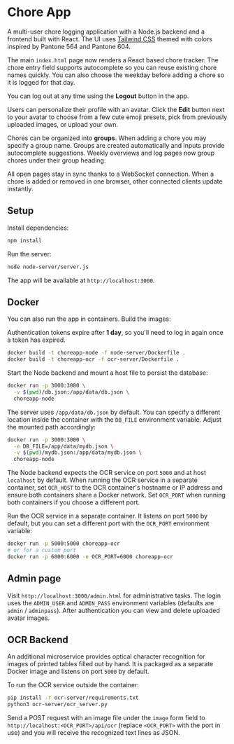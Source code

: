 # Chore App

A multi-user chore logging application with a Node.js backend and a frontend built with React. The UI uses [Tailwind CSS](https://tailwindcss.com/) themed with colors inspired by Pantone 564 and Pantone 604.

The main `index.html` page now renders a React based chore tracker. The chore entry
field supports autocomplete so you can reuse existing chore names quickly. You can
also choose the weekday before adding a chore so it is logged for that day.

You can log out at any time using the **Logout** button in the app.

Users can personalize their profile with an avatar. Click the **Edit** button next to your avatar to choose from a few cute emoji presets, pick from previously uploaded images, or upload your own.


Chores can be organized into **groups**. When adding a chore you may specify a
group name. Groups are created automatically and inputs provide autocomplete
suggestions. Weekly overviews and log pages now group chores under their group
heading.

All open pages stay in sync thanks to a WebSocket connection. When a chore is
added or removed in one browser, other connected clients update instantly.

## Setup

Install dependencies:

```bash
npm install
```

Run the server:

```bash
node node-server/server.js
```

The app will be available at `http://localhost:3000`.


## Docker

You can also run the app in containers. Build the images:

Authentication tokens expire after **1 day**, so you'll need to log in again once a token has expired.

```bash
docker build -t choreapp-node -f node-server/Dockerfile .
docker build -t choreapp-ocr -f ocr-server/Dockerfile .
```

Start the Node backend and mount a host file to persist the database:

```bash
docker run -p 3000:3000 \
  -v $(pwd)/db.json:/app/data/db.json \
  choreapp-node
```

The server uses `/app/data/db.json` by default. You can specify a different
location inside the container with the `DB_FILE` environment variable. Adjust
the mounted path accordingly:

```bash
docker run -p 3000:3000 \
  -e DB_FILE=/app/data/mydb.json \
  -v $(pwd)/mydb.json:/app/data/mydb.json \
  choreapp-node
```

The Node backend expects the OCR service on port `5000` and at host `localhost`
by default. When running the OCR service in a separate container, set `OCR_HOST`
to the OCR container's hostname or IP address and ensure both containers share a
Docker network. Set `OCR_PORT` when running both containers if you choose a
different port.

Run the OCR service in a separate container. It listens on port `5000` by default, but you can set a different port with the `OCR_PORT` environment variable:

```bash
docker run -p 5000:5000 choreapp-ocr
# or for a custom port
docker run -p 6000:6000 -e OCR_PORT=6000 choreapp-ocr
```

## Admin page

Visit `http://localhost:3000/admin.html` for administrative tasks. The
login uses the `ADMIN_USER` and `ADMIN_PASS` environment variables
(defaults are `admin` / `adminpass`). After authentication you can view
and delete uploaded avatar images.

## OCR Backend

An additional microservice provides optical character recognition for images of printed tables filled out by hand. It is packaged as a separate Docker image and listens on port `5000` by default.

To run the OCR service outside the container:

```bash
pip install -r ocr-server/requirements.txt
python3 ocr-server/ocr_server.py
```

Send a POST request with an image file under the `image` form field to `http://localhost:<OCR_PORT>/api/ocr` (replace `<OCR_PORT>` with the port in use) and you will receive the recognized text lines as JSON.

